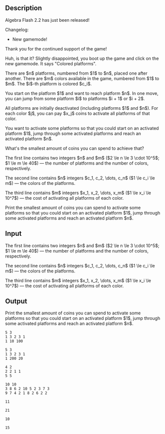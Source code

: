 ## Description

<div><div class="epigraph"><div class="epigraph-text"> <span class="tex-font-style-it">Algebra Flash 2.2 has just been released!</span><p><span class="tex-font-style-it">Changelog:</span></p><ul> <li> New gamemode! </li></ul><p><span class="tex-font-style-it">Thank you for the continued support of the game!</span> </p></div></div><p>Huh, is that it? Slightly disappointed, you boot up the game and click on the new gamemode. It says "<span class="tex-font-style-tt">Colored platforms</span>".</p><p>There are $n$ platforms, numbered from $1$ to $n$, placed one after another. There are $m$ colors available in the game, numbered from $1$ to $m$. The $i$-th platform is colored $c_i$.</p><p>You start on the platform $1$ and want to reach platform $n$. In one move, you can jump from some platform $i$ to platforms $i + 1$ or $i + 2$.</p><p>All platforms are initially deactivated (including platforms $1$ and $n$). For each color $j$, you can pay $x_j$ coins to activate all platforms of that color.</p><p>You want to activate some platforms so that you could start on an activated platform $1$, jump through some activated platforms and reach an activated platform $n$.</p><p>What's the smallest amount of coins you can spend to achieve that?</p></div><div class="input-specification"><p>The first line contains two integers $n$ and $m$ ($2 \le n \le 3 \cdot 10^5$; $1 \le m \le 40$)&nbsp;— the number of platforms and the number of colors, respectively.</p><p>The second line contains $n$ integers $c_1, c_2, \dots, c_n$ ($1 \le c_i \le m$)&nbsp;— the colors of the platforms.</p><p>The third line contains $m$ integers $x_1, x_2, \dots, x_m$ ($1 \le x_i \le 10^7$)&nbsp;— the cost of activating all platforms of each color.</p></div><div class="output-specification"><p>Print the smallest amount of coins you can spend to activate some platforms so that you could start on an activated platform $1$, jump through some activated platforms and reach an activated platform $n$.</p></div>

## Input

<p>The first line contains two integers $n$ and $m$ ($2 \le n \le 3 \cdot 10^5$; $1 \le m \le 40$)&nbsp;— the number of platforms and the number of colors, respectively.</p><p>The second line contains $n$ integers $c_1, c_2, \dots, c_n$ ($1 \le c_i \le m$)&nbsp;— the colors of the platforms.</p><p>The third line contains $m$ integers $x_1, x_2, \dots, x_m$ ($1 \le x_i \le 10^7$)&nbsp;— the cost of activating all platforms of each color.</p>

## Output

<p>Print the smallest amount of coins you can spend to activate some platforms so that you could start on an activated platform $1$, jump through some activated platforms and reach an activated platform $n$.</p>





```input1
5 3
1 3 2 3 1
1 10 100
```




```input2
5 3
1 3 2 3 1
1 200 20
```




```input3
4 2
2 2 1 1
5 5
```




```input4
10 10
3 8 6 2 10 5 2 3 7 3
9 7 4 2 1 8 2 6 2 2
```




```output1
11
```




```output2
21
```




```output3
10
```




```output4
15
```


